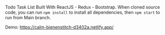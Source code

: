 Todo Task List Built With ReactJS - Redux - Bootstrap.
When cloned source code, you can run `npm install` to install all dependencies, then `npm start` to run from Main branch.

Demo: https://calm-bienenstitch-d3402a.netlify.app/
